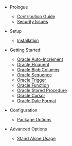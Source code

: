 - Prologue
    - [Contribution Guide](/docs/{{package}}/{{version}}/contributing)
    - [Security Issues](/docs/{{package}}/{{version}}/security)

- Setup
    - [Installation](/docs/{{package}}/{{version}}/installation)

- Getting Started
    - [Oracle Auto-Increment](/docs/{{package}}/{{version}}/autoincrement)
    - [Oracle Eloquent](/docs/{{package}}/{{version}}/oracle-eloquent)
    - [Oracle Blob Columns](/docs/{{package}}/{{version}}/blob)
    - [Oracle Sequence](/docs/{{package}}/{{version}}/sequence)
    - [Oracle Trigger](/docs/{{package}}/{{version}}/trigger)
    - [Oracle Function](/docs/{{package}}/{{version}}/function)
    - [Oracle Stored Procedure](/docs/{{package}}/{{version}}/stored-procedure)
    - [Oracle Cursor](/docs/{{package}}/{{version}}/cursor)
    - [Oracle Date Format](/docs/{{package}}/{{version}}/date-format)

- Configuration
    - [Package Options](/docs/{{package}}/{{version}}/general-settings)

- Advanced Options
    - [Stand Alone Usage](/docs/{{package}}/{{version}}/stand-alone)
